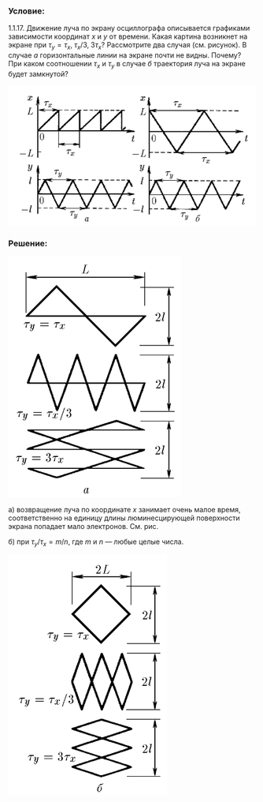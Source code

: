 ###  Условие: 

$1.1.17.$ Движение луча по экрану осциллографа описывается графиками зависимости координат $x$ и $y$ от времени. Какая картина возникнет на экране при $\tau_y = \tau_x, \; \tau_x/3, \;3\tau_x$? Рассмотрите два случая (см. рисунок). В случае $а$ горизонтальные линии на экране почти не видны. Почему? При каком соотношении $\tau_x$ и $\tau_y$ в случае $б$ траектория луча на экране будет замкнутой? 

![ Для 1.1.17 |1009x570, 67%](../../img/1.1.17/statement.png)

###  Решение: 

![|351x488, 34%](../../img/1.1.17/sol1.png) 

а) возвращение луча по координате $x$ занимает очень малое время, соответственно на единицу длины люминесцирующей поверхности экрана попадает мало электронов. См. рис.

б) при $\tau_y/\tau_x = m/n$, где $m$ и $n$ — любые целые числа. 

![|322x488, 34%](../../img/1.1.17/sol2.png)    

